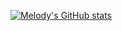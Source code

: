 [![Melody's GitHub stats](https://github-readme-stats.vercel.app/api?username=Melody-Lin&show_icons=true&theme=react&bg_color=00000000&rank_icon=github)](https://github.com/anuraghazra/github-readme-stats)
